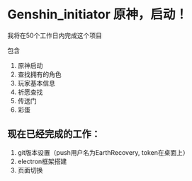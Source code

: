 # Genshin_initiator 原神，启动！

我将在50个工作日内完成这个项目

包含

1. 原神启动
2. 查找拥有的角色
3. 玩家基本信息
4. 祈愿查找
5. 传送门
6. 彩蛋

## 现在已经完成的工作：

1. git版本设置（push用户名为EarthRecovery, token在桌面上）
1. electron框架搭建
1. 页面切换


